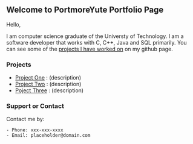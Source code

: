 ## Welcome to PortmoreYute Portfolio Page

Hello,

  I am computer science graduate of the Universty of Technology. I am a software developer that works with C, C++, Java and SQL primarily. You can see some of the [projects I have worked on](https://github.com/PortmoreYute) on my github page.


### Projects

- [Project One](https://github.com/PortmoreYute) : (description)
- [Project Two](https://github.com/PortmoreYute) : (description)
- [Poject Three](https://github.com/PortmoreYute) : (description)


### Support or Contact

Contact me by:

    - Phone: xxx-xxx-xxxx    
    - Email: placeholder@domain.com
